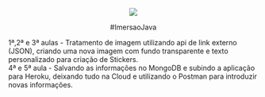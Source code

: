 <p align="center">
<img src="http://img.shields.io/static/v1?label=STATUS&message=CONCLUIDO&color=GREEN&style=for-the-badge"/>
 </p>
<p align="center"> 
  <t>#ImersaoJava</t>
</p>
1ª,2ª e 3ª aulas - Tratamento de imagem utilizando api de link externo (JSON), criando uma nova imagem com fundo transparente e texto personalizado para criação de Stickers.<br>4ª e 5ª aula - Salvando as informações no MongoDB e subindo a aplicação para Heroku, deixando tudo na Cloud e utilizando o Postman para introduzir novas informações.

